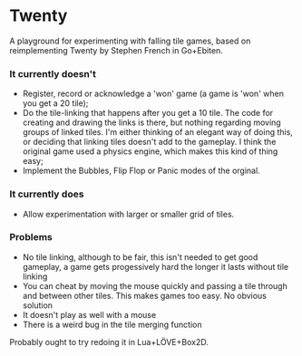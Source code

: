 # Twenty

A playground for experimenting with falling tile games, based on reimplementing Twenty by Stephen French in Go+Ebiten.

### It currently doesn't

- Register, record or acknowledge a 'won' game (a game is 'won' when you get a 20 tile);
- Do the tile-linking that happens after you get a 10 tile. The code for creating and drawing the links is there, but nothing regarding moving groups of linked tiles. I'm either thinking of an elegant way of doing this, or deciding that linking tiles doesn't add to the gameplay. I think the original game used a physics engine, which makes this kind of thing easy;
- Implement the Bubbles, Flip Flop or Panic modes of the orginal.

### It currently does

- Allow experimentation with larger or smaller grid of tiles.

### Problems

- No tile linking, although to be fair, this isn't needed to get good gameplay, a game gets progessively hard the longer it lasts without tile linking
- You can cheat by moving the mouse quickly and passing a tile through and between other tiles. This makes games too easy. No obvious solution
- It doesn't play as well with a mouse
- There is a weird bug in the tile merging function

Probably ought to try redoing it in Lua+LÖVE+Box2D.